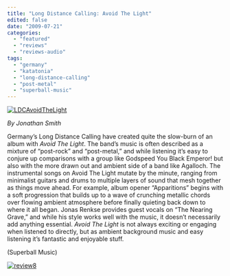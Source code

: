 ```yaml
---
title: "Long Distance Calling: Avoid The Light"
edited: false
date: "2009-07-21"
categories:
  - "featured"
  - "reviews"
  - "reviews-audio"
tags:
  - "germany"
  - "katatonia"
  - "long-distance-calling"
  - "post-metal"
  - "superball-music"
---
```


[![LDCAvoidTheLight](http://www.hellbound.ca/wp-content/uploads/2009/07/LDCAvoidTheLight.jpg "LDCAvoidTheLight")](http://www.hellbound.ca/wp-content/uploads/2009/07/LDCAvoidTheLight.jpg)

_By Jonathan Smith_

Germany’s Long Distance Calling have created quite the slow-burn of an album with _Avoid The Light_. The band’s music is often described as a mixture of “post-rock” and “post-metal,” and while listening it’s easy to conjure up comparisons with a group like Godspeed You Black Emperor! but also with the more drawn out and ambient side of a band like Agalloch. The instrumental songs on Avoid The Light mutate by the minute, ranging from minimalist guitars and drums to multiple layers of sound that mesh together as things move ahead. For example, album opener “Apparitions” begins with a soft progression that builds up to a wave of crunching metallic chords over flowing ambient atmosphere before finally quieting back down to where it all began. Jonas Renkse provides guest vocals on “The Nearing Grave,” and while his style works well with the music, it doesn’t necessarily add anything essential. _Avoid The Light_ is not always exciting or engaging when listened to directly, but as ambient background music and easy listening it’s fantastic and enjoyable stuff.

(Superball Music)

[![review8](http://www.hellbound.ca/wp-content/uploads/2009/07/review8.png "review8")](http://www.hellbound.ca/wp-content/uploads/2009/07/review8.png)
